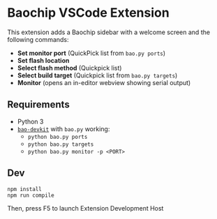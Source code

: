 # Baochip VSCode Extension

This extension adds a Baochip sidebar with a welcome screen and the following commands:
- **Set monitor port** (QuickPick list from `bao.py ports`)
- **Set flash location**
- **Select flash method** (Quickpick list)
- **Select build target** (Quickpick list from `bao.py targets`)
- **Monitor** (opens an in-editor webview showing serial output)

## Requirements
- Python 3
- [`bao-devkit`](https://github.com/baochip/bao-devkit) with `bao.py` working:
  - `python bao.py ports`
  - `python bao.py targets`
  - `python bao.py monitor -p <PORT>`

## Dev

```
npm install
npm run compile
```
Then, press F5 to launch Extension Development Host